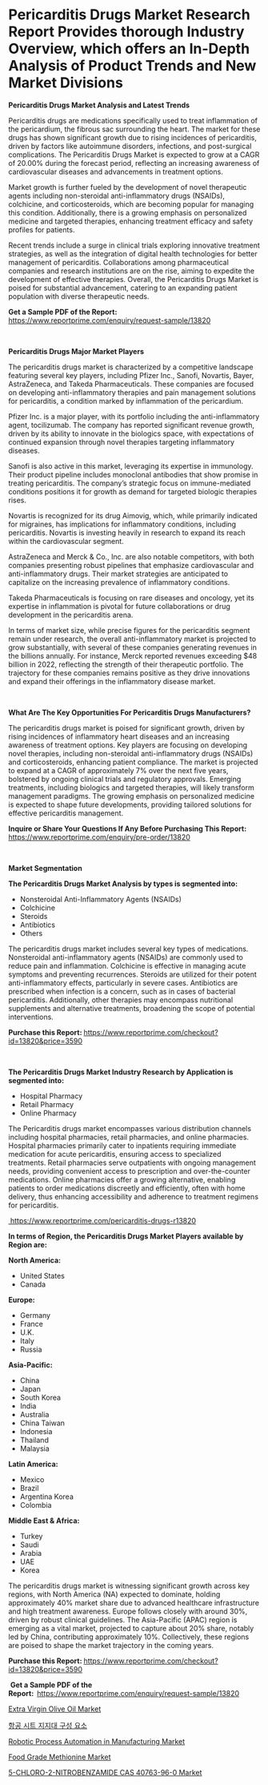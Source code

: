 <p><h1>Pericarditis Drugs Market Research Report Provides thorough Industry Overview, which offers an In-Depth Analysis of Product Trends and New Market Divisions</h1></p><p><strong>Pericarditis Drugs Market Analysis and Latest Trends</strong></p>
<p><p>Pericarditis drugs are medications specifically used to treat inflammation of the pericardium, the fibrous sac surrounding the heart. The market for these drugs has shown significant growth due to rising incidences of pericarditis, driven by factors like autoimmune disorders, infections, and post-surgical complications. The Pericarditis Drugs Market is expected to grow at a CAGR of 20.00% during the forecast period, reflecting an increasing awareness of cardiovascular diseases and advancements in treatment options.</p><p>Market growth is further fueled by the development of novel therapeutic agents including non-steroidal anti-inflammatory drugs (NSAIDs), colchicine, and corticosteroids, which are becoming popular for managing this condition. Additionally, there is a growing emphasis on personalized medicine and targeted therapies, enhancing treatment efficacy and safety profiles for patients.</p><p>Recent trends include a surge in clinical trials exploring innovative treatment strategies, as well as the integration of digital health technologies for better management of pericarditis. Collaborations among pharmaceutical companies and research institutions are on the rise, aiming to expedite the development of effective therapies. Overall, the Pericarditis Drugs Market is poised for substantial advancement, catering to an expanding patient population with diverse therapeutic needs.</p></p>
<p><strong>Get a Sample PDF of the Report:&nbsp;</strong> <a href="https://www.reportprime.com/enquiry/request-sample/13820">https://www.reportprime.com/enquiry/request-sample/13820</a></p>
<p>&nbsp;</p>
<p><strong>Pericarditis Drugs Major Market Players</strong></p>
<p><p>The pericarditis drugs market is characterized by a competitive landscape featuring several key players, including Pfizer Inc., Sanofi, Novartis, Bayer, AstraZeneca, and Takeda Pharmaceuticals. These companies are focused on developing anti-inflammatory therapies and pain management solutions for pericarditis, a condition marked by inflammation of the pericardium.</p><p>Pfizer Inc. is a major player, with its portfolio including the anti-inflammatory agent, tocilizumab. The company has reported significant revenue growth, driven by its ability to innovate in the biologics space, with expectations of continued expansion through novel therapies targeting inflammatory diseases.</p><p>Sanofi is also active in this market, leveraging its expertise in immunology. Their product pipeline includes monoclonal antibodies that show promise in treating pericarditis. The company’s strategic focus on immune-mediated conditions positions it for growth as demand for targeted biologic therapies rises.</p><p>Novartis is recognized for its drug Aimovig, which, while primarily indicated for migraines, has implications for inflammatory conditions, including pericarditis. Novartis is investing heavily in research to expand its reach within the cardiovascular segment.</p><p>AstraZeneca and Merck & Co., Inc. are also notable competitors, with both companies presenting robust pipelines that emphasize cardiovascular and anti-inflammatory drugs. Their market strategies are anticipated to capitalize on the increasing prevalence of inflammatory conditions.</p><p>Takeda Pharmaceuticals is focusing on rare diseases and oncology, yet its expertise in inflammation is pivotal for future collaborations or drug development in the pericarditis arena.</p><p>In terms of market size, while precise figures for the pericarditis segment remain under research, the overall anti-inflammatory market is projected to grow substantially, with several of these companies generating revenues in the billions annually. For instance, Merck reported revenues exceeding $48 billion in 2022, reflecting the strength of their therapeutic portfolio. The trajectory for these companies remains positive as they drive innovations and expand their offerings in the inflammatory disease market.</p></p>
<p>&nbsp;</p>
<p><strong>What Are The Key Opportunities For Pericarditis Drugs Manufacturers?</strong></p>
<p><p>The pericarditis drugs market is poised for significant growth, driven by rising incidences of inflammatory heart diseases and an increasing awareness of treatment options. Key players are focusing on developing novel therapies, including non-steroidal anti-inflammatory drugs (NSAIDs) and corticosteroids, enhancing patient compliance. The market is projected to expand at a CAGR of approximately 7% over the next five years, bolstered by ongoing clinical trials and regulatory approvals. Emerging treatments, including biologics and targeted therapies, will likely transform management paradigms. The growing emphasis on personalized medicine is expected to shape future developments, providing tailored solutions for effective pericarditis management.</p></p>
<p><strong>Inquire or Share Your Questions If Any Before Purchasing This Report:</strong> <a href="https://www.reportprime.com/enquiry/pre-order/13820">https://www.reportprime.com/enquiry/pre-order/13820</a></p>
<p>&nbsp;</p>
<p><strong>Market Segmentation</strong></p>
<p><strong>The Pericarditis Drugs Market Analysis by types is segmented into:</strong></p>
<p><ul><li>Nonsteroidal Anti-Inflammatory Agents (NSAIDs)</li><li>Colchicine</li><li>Steroids</li><li>Antibiotics</li><li>Others</li></ul></p>
<p><p>The pericarditis drugs market includes several key types of medications. Nonsteroidal anti-inflammatory agents (NSAIDs) are commonly used to reduce pain and inflammation. Colchicine is effective in managing acute symptoms and preventing recurrences. Steroids are utilized for their potent anti-inflammatory effects, particularly in severe cases. Antibiotics are prescribed when infection is a concern, such as in cases of bacterial pericarditis. Additionally, other therapies may encompass nutritional supplements and alternative treatments, broadening the scope of potential interventions.</p></p>
<p><strong>Purchase this Report:&nbsp;</strong><a href="https://www.reportprime.com/checkout?id=13820&price=3590">https://www.reportprime.com/checkout?id=13820&price=3590</a></p>
<p>&nbsp;</p>
<p><strong>The Pericarditis Drugs Market Industry Research by Application is segmented into:</strong></p>
<p><ul><li>Hospital Pharmacy</li><li>Retail Pharmacy</li><li>Online Pharmacy</li></ul></p>
<p><p>The Pericarditis drugs market encompasses various distribution channels including hospital pharmacies, retail pharmacies, and online pharmacies. Hospital pharmacies primarily cater to inpatients requiring immediate medication for acute pericarditis, ensuring access to specialized treatments. Retail pharmacies serve outpatients with ongoing management needs, providing convenient access to prescription and over-the-counter medications. Online pharmacies offer a growing alternative, enabling patients to order medications discreetly and efficiently, often with home delivery, thus enhancing accessibility and adherence to treatment regimens for pericarditis.</p></p>
<p><a href="https://www.reportprime.com/pericarditis-drugs-r13820">&nbsp;https://www.reportprime.com/pericarditis-drugs-r13820</a></p>
<p><strong>In terms of Region, the Pericarditis Drugs Market Players available by Region are:</strong></p>
<p>
    <p> <strong> North America: </strong>
        <ul>
            <li>United States</li>
            <li>Canada</li>
        </ul>
        </p> 
    <p> <strong> Europe: </strong>
        <ul>
            <li>Germany</li>
            <li>France</li>
            <li>U.K.</li>
            <li>Italy</li>
            <li>Russia</li>
        </ul>
        </p> 
    <p> <strong> Asia-Pacific: </strong>
        <ul>
            <li>China</li>
            <li>Japan</li>
            <li>South Korea</li>
            <li>India</li>
            <li>Australia</li>
            <li>China Taiwan</li>
            <li>Indonesia</li>
            <li>Thailand</li>
            <li>Malaysia</li>
        </ul>
        </p> 
    <p> <strong> Latin America: </strong>
        <ul>
            <li>Mexico</li>
            <li>Brazil</li>
            <li>Argentina Korea</li>
            <li>Colombia</li>
        </ul>
        </p> 
    <p> <strong> Middle East & Africa: </strong>
        <ul>
            <li>Turkey</li>
            <li>Saudi</li>
            <li>Arabia</li>
            <li>UAE</li>
            <li>Korea</li>
        </ul>
    </p>
    </p>
<p><p>The pericarditis drugs market is witnessing significant growth across key regions, with North America (NA) expected to dominate, holding approximately 40% market share due to advanced healthcare infrastructure and high treatment awareness. Europe follows closely with around 30%, driven by robust clinical guidelines. The Asia-Pacific (APAC) region is emerging as a vital market, projected to capture about 20% share, notably led by China, contributing approximately 10%. Collectively, these regions are poised to shape the market trajectory in the coming years.</p></p>
<p><strong>Purchase this Report: </strong><a href="https://www.reportprime.com/checkout?id=13820&price=3590">https://www.reportprime.com/checkout?id=13820&price=3590</a></p>
<p>&nbsp;<strong>Get a Sample PDF of the Report:&nbsp;&nbsp;</strong><a href="https://www.reportprime.com/enquiry/request-sample/13820">https://www.reportprime.com/enquiry/request-sample/13820</a></p>
<p><strong></strong></p>
<p><p><a href="https://www.linkedin.com/pulse/navigating-global-extra-virgin-olive-oil-market-landscape-trends-xqf3f?trackingId=XIeqd7MZQhSSVqwNS5tEcA%3D%3D">Extra Virgin Olive Oil Market</a></p><p><a href="https://medium.com/@jennaduke56/%EC%A0%84-%EC%84%B8%EA%B3%84-%ED%95%AD%EA%B3%B5-%EC%A2%8C%EC%84%9D-%EC%95%88%EC%A0%84%EB%B2%A8%ED%8A%B8-%EA%B5%AC%EC%84%B1%EC%9A%94%EC%86%8C-%EC%8B%9C%EC%9E%A5-%ED%8A%B8%EB%A0%8C%EB%93%9C-%EB%B6%84%EC%84%9D-%EB%B0%8F-%EB%AF%B8%EB%9E%98-%EC%84%B1%EC%9E%A5-%EC%A0%84%EB%A7%9D-2024-2031-1281bd7a23e8">항공 시트 지지대 구성 요소</a></p><p><a href="https://github.com/AlisaRowe24/Market-Research-Report-List-1/blob/main/robotic-process-automation-in-manufacturing-market.md">Robotic Process Automation in Manufacturing Market</a></p><p><a href="https://issuu.com/reportprime-2/docs/food-grade-methionine-market-size-2_6f3d69b33c8265">Food Grade Methionine Market</a></p><p><a href="https://medium.com/@shjdk3536/the-5-chloro-2-nitrobenzamide-cas-40763-96-0-market-industry-provides-a-comprehensive-and-current-9cef6f5fe896">5-CHLORO-2-NITROBENZAMIDE CAS 40763-96-0 Market</a></p></p>